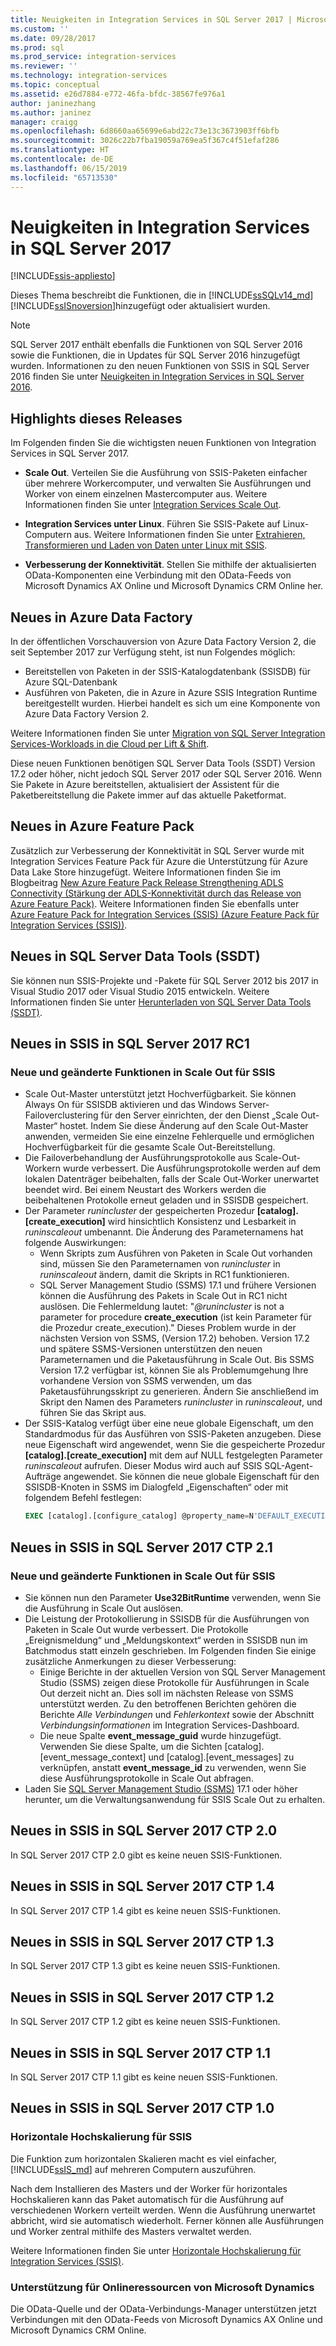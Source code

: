 ```yaml
---
title: Neuigkeiten in Integration Services in SQL Server 2017 | Microsoft-Dokumentation
ms.custom: ''
ms.date: 09/28/2017
ms.prod: sql
ms.prod_service: integration-services
ms.reviewer: ''
ms.technology: integration-services
ms.topic: conceptual
ms.assetid: e26d7884-e772-46fa-bfdc-38567fe976a1
author: janinezhang
ms.author: janinez
manager: craigg
ms.openlocfilehash: 6d8660aa65699e6abd22c73e13c3673903ff6bfb
ms.sourcegitcommit: 3026c22b7fba19059a769ea5f367c4f51efaf286
ms.translationtype: HT
ms.contentlocale: de-DE
ms.lasthandoff: 06/15/2019
ms.locfileid: "65713530"
---
```

# <a name="what39s-new-in-integration-services-in-sql-server-2017"></a>Neuigkeiten in Integration Services in SQL Server 2017

[!INCLUDE[ssis-appliesto](../includes/ssis-appliesto-ssvrpluslinux-asdb-asdw-xxx.md)]


Dieses Thema beschreibt die Funktionen, die in [!INCLUDE[ssSQLv14_md](../includes/sssqlv14-md.md)] [!INCLUDE[ssISnoversion](../includes/ssisnoversion-md.md)]hinzugefügt oder aktualisiert wurden.

> [!NOTE]
> SQL Server 2017 enthält ebenfalls die Funktionen von SQL Server 2016 sowie die Funktionen, die in Updates für SQL Server 2016 hinzugefügt wurden. Informationen zu den neuen Funktionen von SSIS in SQL Server 2016 finden Sie unter [Neuigkeiten in Integration Services in SQL Server 2016](../integration-services/what-s-new-in-integration-services-in-sql-server-2016.md).

## <a name="highlights-of-this-release"></a>Highlights dieses Releases

Im Folgenden finden Sie die wichtigsten neuen Funktionen von Integration Services in SQL Server 2017.

-   **Scale Out**. Verteilen Sie die Ausführung von SSIS-Paketen einfacher über mehrere Workercomputer, und verwalten Sie Ausführungen und Worker von einem einzelnen Mastercomputer aus. Weitere Informationen finden Sie unter [Integration Services Scale Out](../integration-services/scale-out/integration-services-ssis-scale-out.md).

-   **Integration Services unter Linux**. Führen Sie SSIS-Pakete auf Linux-Computern aus. Weitere Informationen finden Sie unter [Extrahieren, Transformieren und Laden von Daten unter Linux mit SSIS](../linux/sql-server-linux-migrate-ssis.md).

-   **Verbesserung der Konnektivität**. Stellen Sie mithilfe der aktualisierten OData-Komponenten eine Verbindung mit den OData-Feeds von Microsoft Dynamics AX Online und Microsoft Dynamics CRM Online her. 

## <a name="new-in-azure-data-factory"></a>Neues in Azure Data Factory

In der öffentlichen Vorschauversion von Azure Data Factory Version 2, die seit September 2017 zur Verfügung steht, ist nun Folgendes möglich:
-   Bereitstellen von Paketen in der SSIS-Katalogdatenbank (SSISDB) für Azure SQL-Datenbank
-   Ausführen von Paketen, die in Azure in Azure SSIS Integration Runtime bereitgestellt wurden. Hierbei handelt es sich um eine Komponente von Azure Data Factory Version 2.

Weitere Informationen finden Sie unter [Migration von SQL Server Integration Services-Workloads in die Cloud per Lift & Shift](lift-shift/ssis-azure-lift-shift-ssis-packages-overview.md).

Diese neuen Funktionen benötigen SQL Server Data Tools (SSDT) Version 17.2 oder höher, nicht jedoch SQL Server 2017 oder SQL Server 2016. Wenn Sie Pakete in Azure bereitstellen, aktualisiert der Assistent für die Paketbereitstellung die Pakete immer auf das aktuelle Paketformat.

## <a name="new-in-the-azure-feature-pack"></a>Neues in Azure Feature Pack

Zusätzlich zur Verbesserung der Konnektivität in SQL Server wurde mit Integration Services Feature Pack für Azure die Unterstützung für Azure Data Lake Store hinzugefügt. Weitere Informationen finden Sie im Blogbeitrag [New Azure Feature Pack Release Strengthening ADLS Connectivity (Stärkung der ADLS-Konnektivität durch das Release von Azure Feature Pack)](https://blogs.msdn.microsoft.com/ssis/2017/08/29/new-azure-feature-pack-release-strengthening-adls-connectivity/). Weitere Informationen finden Sie ebenfalls unter [Azure Feature Pack for Integration Services (SSIS) (Azure Feature Pack für Integration Services (SSIS))](azure-feature-pack-for-integration-services-ssis.md).

## <a name="new-in-sql-server-data-tools-ssdt"></a>Neues in SQL Server Data Tools (SSDT)

Sie können nun SSIS-Projekte und -Pakete für SQL Server 2012 bis 2017 in Visual Studio 2017 oder Visual Studio 2015 entwickeln. Weitere Informationen finden Sie unter [Herunterladen von SQL Server Data Tools (SSDT)](../ssdt/download-sql-server-data-tools-ssdt.md).

## <a name="new-in-ssis-in-sql-server-2017-rc1"></a>Neues in SSIS in SQL Server 2017 RC1

### <a name="new-and-changed-features-in-scale-out-for-ssis"></a>Neue und geänderte Funktionen in Scale Out für SSIS

-   Scale Out-Master unterstützt jetzt Hochverfügbarkeit. Sie können Always On für SSISDB aktivieren und das Windows Server-Failoverclustering für den Server einrichten, der den Dienst „Scale Out-Master“ hostet. Indem Sie diese Änderung auf den Scale Out-Master anwenden, vermeiden Sie eine einzelne Fehlerquelle und ermöglichen Hochverfügbarkeit für die gesamte Scale Out-Bereitstellung.
-   Die Failoverbehandlung der Ausführungsprotokolle aus Scale-Out-Workern wurde verbessert. Die Ausführungsprotokolle werden auf dem lokalen Datenträger beibehalten, falls der Scale Out-Worker unerwartet beendet wird. Bei einem Neustart des Workers werden die beibehaltenen Protokolle erneut geladen und in SSISDB gespeichert.
-   Der Parameter *runincluster* der gespeicherten Prozedur **[catalog].[create_execution]** wird hinsichtlich Konsistenz und Lesbarkeit in *runinscaleout* umbenannt. Die Änderung des Parameternamens hat folgende Auswirkungen:
    -   Wenn Skripts zum Ausführen von Paketen in Scale Out vorhanden sind, müssen Sie den Parameternamen von *runincluster* in *runinscaleout* ändern, damit die Skripts in RC1 funktionieren.
    -   SQL Server Management Studio (SSMS) 17.1 und frühere Versionen können die Ausführung des Pakets in Scale Out in RC1 nicht auslösen. Die Fehlermeldung lautet: "*@runincluster* is not a parameter for procedure **create_execution** (ist kein Parameter für die Prozedur create_execution)." Dieses Problem wurde in der nächsten Version von SSMS, (Version 17.2) behoben. Version 17.2 und spätere SSMS-Versionen unterstützen den neuen Parameternamen und die Paketausführung in Scale Out. Bis SSMS Version 17.2 verfügbar ist, können Sie als Problemumgehung Ihre vorhandene Version von SSMS verwenden, um das Paketausführungsskript zu generieren. Ändern Sie anschließend im Skript den Namen des Parameters *runincluster* in *runinscaleout*, und führen Sie das Skript aus.
-   Der SSIS-Katalog verfügt über eine neue globale Eigenschaft, um den Standardmodus für das Ausführen von SSIS-Paketen anzugeben. Diese neue Eigenschaft wird angewendet, wenn Sie die gespeicherte Prozedur **[catalog].[create_execution]** mit dem auf NULL festgelegten Parameter *runinscaleout* aufrufen. Dieser Modus wird auch auf SSIS SQL-Agent-Aufträge angewendet. Sie können die neue globale Eigenschaft für den SSISDB-Knoten in SSMS im Dialogfeld „Eigenschaften“ oder mit folgendem Befehl festlegen:
    ```sql
    EXEC [catalog].[configure_catalog] @property_name=N'DEFAULT_EXECUTION_MODE', @property_value=1
    ```

## <a name="new-in-ssis-in-sql-server-2017-ctp-21"></a>Neues in SSIS in SQL Server 2017 CTP 2.1

### <a name="new-and-changed-features-in-scale-out-for-ssis"></a>Neue und geänderte Funktionen in Scale Out für SSIS

-   Sie können nun den Parameter **Use32BitRuntime** verwenden, wenn Sie die Ausführung in Scale Out auslösen.
-   Die Leistung der Protokollierung in SSISDB für die Ausführungen von Paketen in Scale Out wurde verbessert. Die Protokolle „Ereignismeldung“ und „Meldungskontext“ werden in SSISDB nun im Batchmodus statt einzeln geschrieben. Im Folgenden finden Sie einige zusätzliche Anmerkungen zu dieser Verbesserung:        
    - Einige Berichte in der aktuellen Version von SQL Server Management Studio (SSMS) zeigen diese Protokolle für Ausführungen in Scale Out derzeit nicht an. Dies soll im nächsten Release von SSMS unterstützt werden. Zu den betroffenen Berichten gehören die Berichte *Alle Verbindungen* und *Fehlerkontext* sowie der Abschnitt *Verbindungsinformationen* im Integration Services-Dashboard.
    - Die neue Spalte **event_message_guid** wurde hinzugefügt. Verwenden Sie diese Spalte, um die Sichten [catalog].[event_message_context] und [catalog].[event_messages] zu verknüpfen, anstatt **event_message_id** zu verwenden, wenn Sie diese Ausführungsprotokolle in Scale Out abfragen.
-   Laden Sie [SQL Server Management Studio (SSMS)](https://docs.microsoft.com/sql/ssms/download-sql-server-management-studio-ssms) 17.1 oder höher herunter, um die Verwaltungsanwendung für SSIS Scale Out zu erhalten.

## <a name="new-in-ssis-in-sql-server-2017-ctp-20"></a>Neues in SSIS in SQL Server 2017 CTP 2.0

In SQL Server 2017 CTP 2.0 gibt es keine neuen SSIS-Funktionen.

## <a name="new-in-ssis-in-sql-server-2017-ctp-14"></a>Neues in SSIS in SQL Server 2017 CTP 1.4

In SQL Server 2017 CTP 1.4 gibt es keine neuen SSIS-Funktionen.

## <a name="new-in-ssis-in-sql-server-2017-ctp-13"></a>Neues in SSIS in SQL Server 2017 CTP 1.3

In SQL Server 2017 CTP 1.3 gibt es keine neuen SSIS-Funktionen.

## <a name="new-in-ssis-in-sql-server-2017-ctp-12"></a>Neues in SSIS in SQL Server 2017 CTP 1.2

In SQL Server 2017 CTP 1.2 gibt es keine neuen SSIS-Funktionen.

## <a name="new-in-ssis-in-sql-server-2017-ctp-11"></a>Neues in SSIS in SQL Server 2017 CTP 1.1

In SQL Server 2017 CTP 1.1 gibt es keine neuen SSIS-Funktionen.

## <a name="new-in-ssis-in-sql-server-2017-ctp-10"></a>Neues in SSIS in SQL Server 2017 CTP 1.0

### <a name="scale-out-for-ssis"></a>Horizontale Hochskalierung für SSIS

Die Funktion zum horizontalen Skalieren macht es viel einfacher, [!INCLUDE[ssIS_md](../includes/ssis-md.md)] auf mehreren Computern auszuführen. 
   
Nach dem Installieren des Masters und der Worker für horizontales Hochskalieren kann das Paket automatisch für die Ausführung auf verschiedenen Workern verteilt werden. Wenn die Ausführung unerwartet abbricht, wird sie automatisch wiederholt. Ferner können alle Ausführungen und Worker zentral mithilfe des Masters verwaltet werden.
   
Weitere Informationen finden Sie unter [Horizontale Hochskalierung für Integration Services (SSIS)](../integration-services/scale-out/integration-services-ssis-scale-out.md).
   
### <a name="support-for-microsoft-dynamics-online-resources"></a>Unterstützung für Onlineressourcen von Microsoft Dynamics

Die OData-Quelle und der OData-Verbindungs-Manager unterstützen jetzt Verbindungen mit den OData-Feeds von Microsoft Dynamics AX Online und Microsoft Dynamics CRM Online.

